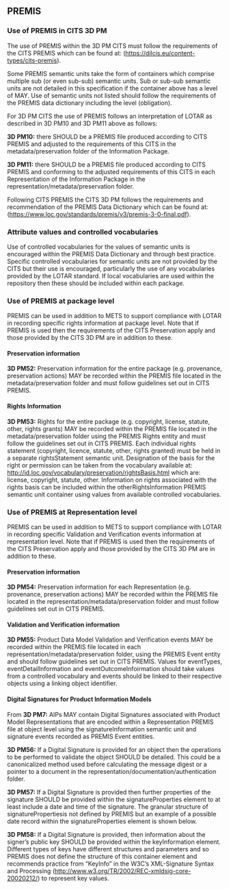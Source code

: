 
<a name="Section4.5"><a/>

## PREMIS

<a name="Section4.5.1"><a/>

### Use of PREMIS in CITS 3D PM

The use of PREMIS within the 3D PM CITS must follow the requirements of the CITS PREMIS which can be found at: (<https://dilcis.eu/content-types/cits-premis>).

Some PREMIS semantic units take the form of containers which comprise multiple sub (or even sub-sub) semantic units. Sub or sub-sub semantic units are not detailed in this specification if the container above has a level of MAY. Use of semantic units not listed should follow the requirements of the PREMIS data dictionary including the level (obligation). 

For 3D PM CITS the use of PREMIS follows an interpretation of LOTAR as described in 3D PM10 and 3D PM11 above as follows:

**3D PM10:** there SHOULD be a PREMIS file produced according to CITS PREMIS and adjusted to the requirements of this CITS in the metadata/preservation folder of the Information Package.

**3D PM11:** there SHOULD be a PREMIS file produced according to CITS PREMIS and conforming to the adjusted requirements of this CITS in each Representation of the Information Package in the representation/metadata/preservation folder.

Following CITS PREMIS the CITS 3D PM follows the requirements and recommendation of the PREMIS Data Dictionary which can be found at: (<https://www.loc.gov/standards/premis/v3/premis-3-0-final.pdf>).

<a name="Section4.5.2"><a/>

### Attribute values and controlled vocabularies

Use of controlled vocabularies for the values of semantic units is encouraged within the PREMIS Data Dictionary and through best practice. Specific controlled vocabularies for semantic units are not provided by the CITS but their use is encouraged, particularly the use of any vocabularies provided by the LOTAR standard. If local vocabularies are used within the repository then these should be included within each package.

<a name="Section4.5.3"><a/>

### Use of PREMIS at package level

PREMIS can be used in addition to METS to support compliance with LOTAR in recording  specific rights information at package level. Note that if PREMIS is used then the requirements of the CITS Preservation apply and those provided by the CITS 3D PM are in addition to these.

#### Preservation information

**3D PM52:** Preservation information for the entire package (e.g. provenance, preservation actions) MAY be recorded within the PREMIS file located in the metadata/preservation folder and must follow guidelines set out in CITS PREMIS. 

#### Rights Information

**3D PM53:** Rights for the entire package (e.g. copyright, license, statute, other, rights grants) MAY be recorded within the PREMIS file located in the metadata/preservation folder using the PREMIS Rights entity and must follow the guidelines set out in CITS PREMIS. Each individual rights statement (copyright, licence, statute, other, rights granted) must be held in a separate rightsStatement semantic unit. Designation of the basis for the right or permission can be taken from the vocabulary available at: <http://id.loc.gov/vocabulary/preservation/rightsBasis.html> which are: license, copyright, statute, other. Information on rights associated with the rights basis can be included within the otherRightsInformation PREMIS semantic unit container using values from available controlled vocabularies.

<a name="Section4.5.4"><a/>

### Use of PREMIS at Representation level

PREMIS can be used in addition to METS to support compliance with LOTAR in recording  specific Validation and Verification events information at representation level. Note that if PREMIS is used then the requirements of the CITS Preservation apply and those provided by the CITS 3D PM are in addition to these.

#### Preservation information

**3D PM54:** Preservation information for each Representation (e.g. provenance, preservation actions) MAY be recorded within the PREMIS file located in the representation/metadata/preservation folder and must follow guidelines set out in CITS PREMIS. 

<a name="Section4.5.5"><a/>

#### Validation and Verification information

**3D PM55:** Product Data Model Validation and Verification events MAY be recorded within the PREMIS file located in each representation/metadata/preservation folder, using the PREMIS Event entity and should follow guidelines set out in CITS PREMIS. Values for eventTypes, eventDetailInformation and eventOutcomeInfoirmation  should take values from a controlled vocabulary and events should be linked to their respective objects using a linking object identifier.

#### Digital Signatures for Product Information Models

From **3D PM7:** AIPs MAY contain Digital Signatures associated with Product Model Representations that are encoded within a Representation PREMIS file at object level using the signatureInformation semantic unit and signature events recorded as PREMIS Event entities.

**3D PM56:**  If a Digital Signature is provided for an object then the operations to be performed to validate the object SHOULD be detailed. This could be a canonicalized method used before calculating the message digest or a pointer to a document in the representation/documentation/authentication folder.

**3D PM57:** If a Digital Signature is provided then further properties of the signature SHOULD be provided within the signatureProperties element to at least include a date and time of the signature. The granular structure of signaturePropertiesis not defined by PREMIS but an example of a possible date record within the signatureProperties element is shown below.

**3D PM58:** If a Digital Signature is provided, then information about the signer’s public key SHOULD be provided within the keyInformation element. Different types of keys have different structures and parameters and so PREMIS does not define the structure of this container element and recommends practice from “KeyInfo” in the W3C’s XML-Signature Syntax and Processing (http://www.w3.org/TR/2002/REC-xmldsig-core-20020212/) to represent key values.
